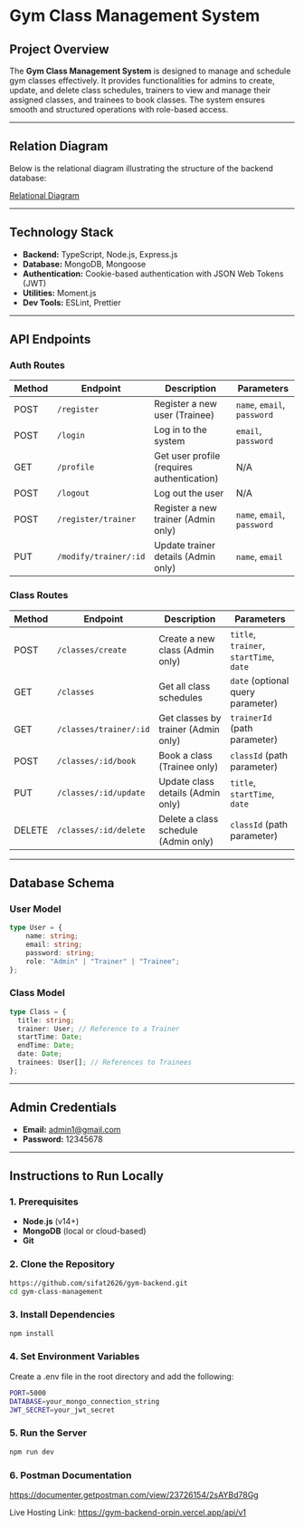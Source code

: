 # **Gym Class Management System**

## **Project Overview**
The **Gym Class Management System** is designed to manage and schedule gym classes effectively. It provides functionalities for admins to create, update, and delete class schedules, trainers to view and manage their assigned classes, and trainees to book classes. The system ensures smooth and structured operations with role-based access.

---

## **Relation Diagram**
Below is the relational diagram illustrating the structure of the backend database:

[Relational Diagram](https://ibb.co/6wzFpN7)  


---

## **Technology Stack**
- **Backend:** TypeScript, Node.js, Express.js
- **Database:** MongoDB, Mongoose
- **Authentication:** Cookie-based authentication with JSON Web Tokens (JWT)
- **Utilities:** Moment.js
- **Dev Tools:** ESLint, Prettier

---

## **API Endpoints**

### **Auth Routes**
| Method | Endpoint                   | Description                              | Parameters                            |
|--------|----------------------------|------------------------------------------|----------------------------------------|
| POST   | `/register`           | Register a new user (Trainee)            | `name`, `email`, `password`            |
| POST   | `/login`              | Log in to the system                     | `email`, `password`                    |
| GET    | `/profile`            | Get user profile (requires authentication) | N/A                                  |
| POST   | `/logout`             | Log out the user                         | N/A                                    |
| POST   | `/register/trainer`   | Register a new trainer (Admin only)      | `name`, `email`, `password`            |
| PUT    | `/modify/trainer/:id` | Update trainer details (Admin only)      | `name`, `email`                        |

### **Class Routes**
| Method | Endpoint                   | Description                              | Parameters                            |
|--------|----------------------------|------------------------------------------|----------------------------------------|
| POST   | `/classes/create`          | Create a new class (Admin only)          | `title`, `trainer`, `startTime`, `date` |
| GET    | `/classes`                 | Get all class schedules                  | `date` (optional query parameter)      |
| GET    | `/classes/trainer/:id`     | Get classes by trainer (Admin only)      | `trainerId` (path parameter)           |
| POST   | `/classes/:id/book`        | Book a class (Trainee only)              | `classId` (path parameter)             |
| PUT    | `/classes/:id/update`      | Update class details (Admin only)        | `title`, `startTime`, `date`           |
| DELETE | `/classes/:id/delete`      | Delete a class schedule (Admin only)     | `classId` (path parameter)             |

---

## **Database Schema**

### **User Model**
```typescript
type User = {
    name: string;
    email: string;
    password: string;
    role: "Admin" | "Trainer" | "Trainee";
};
```

### **Class Model**

```typescript
type Class = {
  title: string;
  trainer: User; // Reference to a Trainer
  startTime: Date;
  endTime: Date;
  date: Date;
  trainees: User[]; // References to Trainees
};
```

---

## **Admin Credentials**
- **Email:** admin1@gmail.com
- **Password:** 12345678

---

## **Instructions to Run Locally**

### **1. Prerequisites**
- **Node.js** (v14+)
- **MongoDB** (local or cloud-based)
- **Git**

### **2. Clone the Repository**
```bash
https://github.com/sifat2626/gym-backend.git
cd gym-class-management
```

### **3. Install Dependencies**
```bash
npm install
```

### **4. Set Environment Variables**

Create a .env file in the root directory and add the following:

```bash
PORT=5000
DATABASE=your_mongo_connection_string
JWT_SECRET=your_jwt_secret
```

### **5. Run the Server**

```bash
npm run dev
```

### **6. Postman Documentation**
https://documenter.getpostman.com/view/23726154/2sAYBd78Gg

Live Hosting Link:
https://gym-backend-orpin.vercel.app/api/v1
